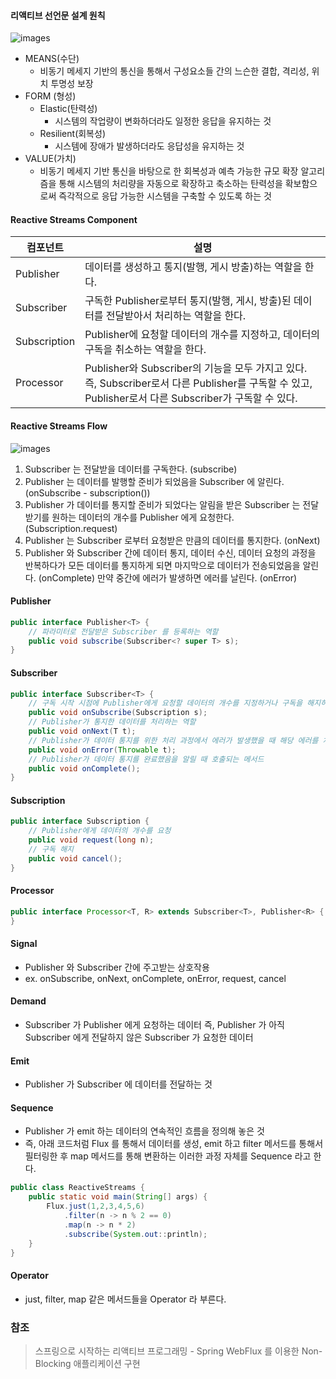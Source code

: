 #### 리액티브 선언문 설계 원칙
![images](https://www.reactivemanifesto.org/images/reactive-traits.svg)

* MEANS(수단)
    * 비동기 메세지 기반의 통신을 통해서 구성요소들 간의 느슨한 결합, 격리성, 위치 투명성 보장
* FORM (형성)
    * Elastic(탄력성)
        * 시스템의 작업량이 변화하더라도 일정한 응답을 유지하는 것
    * Resilient(회복성)
        * 시스템에 장애가 발생하더라도 응답성을 유지하는 것
* VALUE(가치)
    * 비동기 메세지 기반 통신을 바탕으로 한 회복성과 예측 가능한 규모 확장 알고리즘을 통해 시스템의 처리량을 자동으로 확장하고 축소하는 탄력성을 확보함으로써 즉각적으로 응답 가능한 시스템을 구축할 수 있도록 하는 것

#### Reactive Streams Component
컴포넌트|설명
---|---
Publisher|데이터를 생성하고 통지(발행, 게시 방출)하는 역할을 한다.
Subscriber|구독한 Publisher로부터 통지(발행, 게시, 방출)된 데이터를 전달받아서 처리하는 역할을 한다.
Subscription|Publisher에 요청할 데이터의 개수를 지정하고, 데이터의 구독을 취소하는 역할을 한다.
Processor|Publisher와 Subscriber의 기능을 모두 가지고 있다. 즉, Subscriber로서 다른 Publisher를 구독할 수 있고, Publisher로서 다른 Subscriber가 구독할 수 있다.

#### Reactive Streams Flow
![images](https://miro.medium.com/v2/resize:fit:1400/format:webp/1*L5vvRN1vQZRHrkrgBO4tPg.png)

1. Subscriber 는 전달받을 데이터를 구독한다. (subscribe)
2. Publisher 는 데이터를 발행할 준비가 되었음을 Subscriber 에 알린다. (onSubscribe - subscription())
3. Publisher 가 데이터를 통지할 준비가 되었다는 알림을 받은 Subscriber 는 전달받기를 원하는 데이터의 개수를 Publisher 에게 요청한다. (Subscription.request)
4. Publisher 는 Subscriber 로부터 요청받은 만큼의 데이터를 통지한다. (onNext)
5. Publisher 와 Subscriber 간에 데이터 통지, 데이터 수신, 데이터 요청의 과정을 반복하다가 모든 데이터를 통지하게 되면 마지막으로 데이터가 전송되었음을 알린다. (onComplete) 만약 중간에 에러가 발생하면 에러를 날린다. (onError)

#### Publisher
```java
public interface Publisher<T> {
    // 파라미터로 전달받은 Subscriber 를 등록하는 역할
    public void subscribe(Subscriber<? super T> s);
}
```

#### Subscriber
```java
public interface Subscriber<T> {
    // 구독 시작 시점에 Publisher에게 요청할 데이터의 개수를 지정하거나 구독을 해지하는 처리를 하는 역할
    public void onSubscribe(Subscription s);
    // Publisher가 통지한 데이터를 처리하는 역할
    public void onNext(T t);
    // Publisher가 데이터 통지를 위한 처리 과정에서 에러가 발생했을 때 해당 에러를 처리하는 역할
    public void onError(Throwable t);
    // Publisher가 데이터 통지를 완료했음을 알릴 때 호출되는 메서드
    public void onComplete();
}
```

#### Subscription
```java
public interface Subscription {
    // Publisher에게 데이터의 개수를 요청
    public void request(long n);
    // 구독 해지
    public void cancel();
}
```

#### Processor
```java
public interface Processor<T, R> extends Subscriber<T>, Publisher<R> {
}
```

#### Signal
* Publisher 와 Subscriber 간에 주고받는 상호작용
* ex. onSubscribe, onNext, onComplete, onError, request, cancel 

#### Demand
* Subscriber 가 Publisher 에게 요청하는 데이터 즉, Publisher 가 아직 Subscriber 에게 전달하지 않은 Subscriber 가 요청한 데이터

#### Emit
* Publisher 가 Subscriber 에 데이터를 전달하는 것

#### Sequence
* Publisher 가 emit 하는 데이터의 연속적인 흐름을 정의해 놓은 것
* 즉, 아래 코드처럼 Flux 를 통해서 데이터를 생성, emit 하고 filter 메서드를 통해서 필터링한 후 map 메서드를 통해 변환하는 이러한 과정 자체를 Sequence 라고 한다.
```java
public class ReactiveStreams {
    public static void main(String[] args) {
        Flux.just(1,2,3,4,5,6)
            .filter(n -> n % 2 == 0)
            .map(n -> n * 2)
            .subscribe(System.out::println);
    }
}
```

#### Operator
* just, filter, map 같은 메서드들을 Operator 라 부른다.

### 참조
> 스프링으로 시작하는 리액티브 프로그래밍 - Spring WebFlux 를 이용한 Non-Blocking 애플리케이션 구현